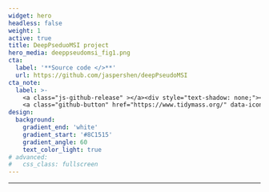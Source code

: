 ```yaml
---
widget: hero
headless: false
weight: 1
active: true
title: DeepPseduoMSI project
hero_media: deeppseudomsi_fig1.png
cta:
  label: '**Source code </>**'
  url: https://github.com/jaspershen/deepPseudoMSI
cta_note:
  label: >- 
    <a class="js-github-release" ></a><div style="text-shadow: none;"></div><div style="text-shadow: none;"></div>
    <a class="github-button" href="https://www.tidymass.org/" data-icon="octicon-star" data-size="large" data-show-count="true" aria-label="Star">The deepPseudoMSI project is the first method that convert LC-MS raw data to "images" and then process them using deep learning method for diagnosis.</a></div><div style="text-shadow: none;">
design:
  background:
    gradient_end: 'white'
    gradient_start: '#8C1515'
    gradient_angle: 60
    text_color_light: true
# advanced:
#   css_class: fullscreen
---
```


****


